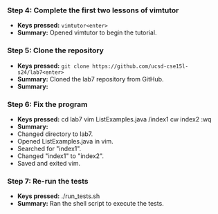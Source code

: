 ### Step 4: Complete the first two lessons of vimtutor
- **Keys pressed:** `vimtutor<enter>`
- **Summary:** Opened vimtutor to begin the tutorial.
### Step 5: Clone the repository
- **Keys pressed:** `git clone https://github.com/ucsd-cse15l-s24/lab7<enter>`
- **Summary:** Cloned the lab7 repository from GitHub.
- **Summary:** 
### Step 6: Fix the program
- **Keys pressed:**  cd lab7<enter> vim ListExamples.java<enter> /index1<enter> cw index2<esc> :wq<enter>
- **Summary:** 
- Changed directory to lab7.
- Opened ListExamples.java in vim.
- Searched for "index1".
- Changed "index1" to "index2".
- Saved and exited vim.

### Step 7: Re-run the tests

- **Keys pressed:** ./run_tests.sh<enter>
- **Summary:** Ran the shell script to execute the tests.
